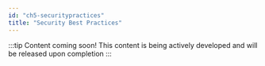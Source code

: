 ```yaml
---
id: "ch5-securitypractices"
title: "Security Best Practices"
---
```


:::tip Content coming soon! 
This content is being actively developed and will be released upon completion
::: 